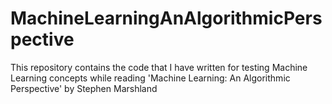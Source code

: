 # MachineLearningAnAlgorithmicPerspective
This repository contains the code that I have written for testing Machine Learning concepts while reading 'Machine Learning: An Algorithmic Perspective' by Stephen Marshland
